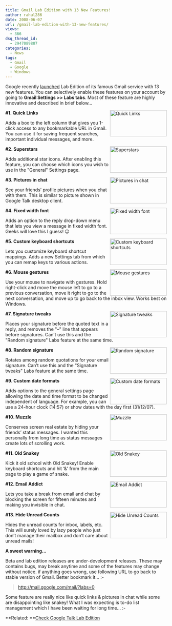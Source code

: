```yaml
---
title: Gmail Lab Edition with 13 New Features!
author: rahul286
date: 2008-06-07
url: /gmail-lab-edition-with-13-new-features/
views:
  - 366
dsq_thread_id:
  - 2947089807
categories:
  - News
tags:
  - Gmail
  - Google
  - Windows
---
```

Google recently <a href="http://gmailblog.blogspot.com/2008/06/introducing-gmail-labs.html" onclick="_gaq.push(['_trackEvent', 'outbound-article', 'http://gmailblog.blogspot.com/2008/06/introducing-gmail-labs.html', 'launched']);" target="_blank">launched</a> Lab Edition of its famous Gmail service with 13 new features. You can selectively enable these features on your account by going to **Gmail Settings >> Labs tabs**. Most of these feature are highly innovative and described in brief below…

[<img class="wp-image-51763" style="border-right: 0px;border-top: 0px;border-left: 0px;border-bottom: 0px" height="82" alt=" Quick Links" src="http://cdn.devilsworkshop.org/files/2008/06/image-thumb13.png" width="177" align="right" border="0" />][1] **#1. Quick Links**

Adds a box to the left column that gives you 1-click access to any bookmarkable URL in Gmail. You can use it for saving frequent searches, important individual messages, and more.

[<img style="border-right: 0px;border-top: 0px;border-left: 0px;border-bottom: 0px" height="82" alt="Superstars" src="http://cdn.devilsworkshop.org/files/2008/06/image-thumb14.png" width="177" align="right" border="0" />][2] **#2. Superstars**

Adds additional star icons. After enabling this feature, you can choose which icons you wish to use in the "General" Settings page.

[<img style="border-right: 0px;border-top: 0px;border-left: 0px;border-bottom: 0px" height="82" alt=" Pictures in chat" src="http://cdn.devilsworkshop.org/files/2008/06/image-thumb15.png" width="177" align="right" border="0" />][3] **#3. Pictures in chat**

See your friends&#8217; profile pictures when you chat with them. This is similar to picture shown in Google Talk desktop client.

[<img style="border-right: 0px;border-top: 0px;border-left: 0px;border-bottom: 0px" height="82" alt="Fixed width font" src="http://cdn.devilsworkshop.org/files/2008/06/image-thumb16.png" width="177" align="right" border="0" />][4] **#4. Fixed width font**

Adds an option to the reply drop-down menu that lets you view a message in fixed width font. Geeks will love this I guess! 😉

[<img style="border-right: 0px;border-top: 0px;border-left: 0px;border-bottom: 0px" height="82" alt="Custom keyboard shortcuts" src="http://cdn.devilsworkshop.org/files/2008/06/image-thumb17.png" width="177" align="right" border="0" />][5] **#5. Custom keyboard shortcuts**

Lets you customize keyboard shortcut mappings. Adds a new Settings tab from which you can remap keys to various actions.

[<img style="border-right: 0px;border-top: 0px;border-left: 0px;border-bottom: 0px" height="82" alt="Mouse gestures" src="http://cdn.devilsworkshop.org/files/2008/06/image-thumb18.png" width="177" align="right" border="0" />][6] **#6. Mouse gestures**

Use your mouse to navigate with gestures. Hold right-click and move the mouse left to go to a previous conversation, move it right to go to the next conversation, and move up to go back to the inbox view. Works best on Windows.

[<img style="border-right: 0px;border-top: 0px;border-left: 0px;border-bottom: 0px" height="82" alt="Signature tweaks" src="http://cdn.devilsworkshop.org/files/2008/06/image-thumb19.png" width="177" align="right" border="0" />][7] **#7. Signature tweaks**

Places your signature before the quoted text in a reply, and removes the "&#8211;" line that appears before signatures. Can&#8217;t use this and the "Random signature" Labs feature at the same time.

[<img style="border-right: 0px;border-top: 0px;border-left: 0px;border-bottom: 0px" height="82" alt="Random signature" src="http://cdn.devilsworkshop.org/files/2008/06/image-thumb20.png" width="177" align="right" border="0" />][8] **#8. Random signature**

Rotates among random quotations for your email signature. Can&#8217;t use this and the "Signature tweaks" Labs feature at the same time.

[<img style="border-right: 0px;border-top: 0px;border-left: 0px;border-bottom: 0px" height="82" alt="Custom date formats" src="http://cdn.devilsworkshop.org/files/2008/06/image-thumb21.png" width="177" align="right" border="0" />][9] **#9. Custom date formats**

Adds options to the general settings page allowing the date and time format to be changed independent of language. For example, you can use a 24-hour clock (14:57) or show dates with the day first (31/12/07).

[<img style="border-right: 0px;border-top: 0px;border-left: 0px;border-bottom: 0px" height="82" alt=" Muzzle" src="http://cdn.devilsworkshop.org/files/2008/06/image-thumb22.png" width="177" align="right" border="0" />][10] **#10. Muzzle**

Conserves screen real estate by hiding your friends&#8217; status messages. I wanted this personally from long time as status messages create lots of scrolling work.

[<img style="border-right: 0px;border-top: 0px;border-left: 0px;border-bottom: 0px" height="82" alt=" Old Snakey" src="http://cdn.devilsworkshop.org/files/2008/06/image-thumb23.png" width="177" align="right" border="0" />][11] **#11. Old Snakey**

Kick it old school with Old Snakey! Enable keyboard shortcuts and hit &#8216;&&#8217; from the main page to play a game of snake.

[<img style="border-right: 0px;border-top: 0px;border-left: 0px;border-bottom: 0px" height="82" alt="Email Addict" src="http://cdn.devilsworkshop.org/files/2008/06/image-thumb24.png" width="177" align="right" border="0" />][12] **#12. Email Addict**

Lets you take a break from email and chat by blocking the screen for fifteen minutes and making you invisible in chat.

[<img style="border-right: 0px;border-top: 0px;border-left: 0px;border-bottom: 0px" height="82" alt="Hide Unread Counts" src="http://cdn.devilsworkshop.org/files/2008/06/image-thumb25.png" width="177" align="right" border="0" />][13] **#13. Hide Unread Counts**

Hides the unread counts for inbox, labels, etc. This will surely loved by lazy people who just don’t manage their mailbox and don’t care about unread mails!

**A sweet warning…**

Beta and lab edition releases are under-development releases. These may contains bugs, may break anytime and some of the features may change without notice. if anything goes wrong, use following URL to go back to stable version of Gmail. Better bookmark it&#8230; <img src="http://devilsworkshop.org/wp-includes/images/smilies/simple-smile.png" alt=":-)" class="wp-smiley" style="height: 1em; max-height: 1em;" />

> <a href="http://mail.google.com/mail/?labs=0" onclick="_gaq.push(['_trackEvent', 'outbound-article', 'http://mail.google.com/mail/?labs=0', 'http://mail.google.com/mail/?labs=0']);" title="http://mail.google.com/mail/?labs=0">http://mail.google.com/mail/?labs=0</a>&#160;

Some feature are really nice like quick links & pictures in chat while some are disappointing like snakey! What I was expecting is to-do list management which I have been waiting for long time&#8230; <img src="http://devilsworkshop.org/wp-includes/images/smilies/frownie.png" alt=":-(" class="wp-smiley" style="height: 1em; max-height: 1em;" /> 

**Related: **<a href="http://devilsworkshop.org/2008/04/09/google-talk-lab-edition-more-disappointment/" target="_blank">Check Google Talk Lab Edition</a>

 [1]: http://cdn.devilsworkshop.org/files/2008/06/image12.png
 [2]: http://cdn.devilsworkshop.org/files/2008/06/image14.png
 [3]: http://cdn.devilsworkshop.org/files/2008/06/image15.png
 [4]: http://cdn.devilsworkshop.org/files/2008/06/image17.png
 [5]: http://cdn.devilsworkshop.org/files/2008/06/image18.png
 [6]: http://cdn.devilsworkshop.org/files/2008/06/image20.png
 [7]: http://cdn.devilsworkshop.org/files/2008/06/image21.png
 [8]: http://cdn.devilsworkshop.org/files/2008/06/image23.png
 [9]: http://cdn.devilsworkshop.org/files/2008/06/image24.png
 [10]: http://cdn.devilsworkshop.org/files/2008/06/image26.png
 [11]: http://cdn.devilsworkshop.org/files/2008/06/image27.png
 [12]: http://cdn.devilsworkshop.org/files/2008/06/image28.png
 [13]: http://cdn.devilsworkshop.org/files/2008/06/image29.png

